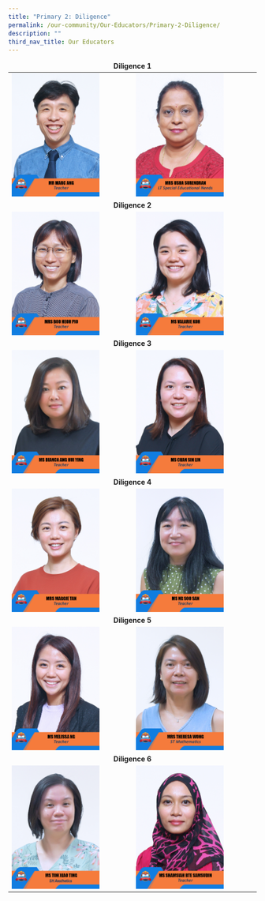 ```yaml
---
title: "Primary 2: Diligence"
permalink: /our-community/Our-Educators/Primary-2-Diligence/
description: ""
third_nav_title: Our Educators
---
```

<table>
<thead>
  <tr>
		<td colspan="2"><center><b>Diligence 1</b></center></td>
  </tr>
</thead>
<tbody>
  <tr>
    <td><img src="/images/Teaching%20Staff/2023_mr%20marc%20ang.jpg" style="width:75%"></td>
    <td><img src="/images/Teaching%20Staff/2023_mrs%20usha%20surendran-final.jpg" style="width:75%"> </td>
  </tr>
  <tr>
    <td colspan="2"><center><b>Diligence 2</b></center></td>
  </tr>
  <tr>
    <td><img src="/images/Teaching%20Staff/2023_mrs%20boo%20heoh%20pio.jpg" style="width:75%"> </td>
    <td><img src="/images/Teaching%20Staff/2023_ms%20valarie%20koh.jpg" style="width:75%"> </td>
  </tr>
  <tr>
    <td colspan="2"><center><b>Diligence 3</b></center></td>
  </tr>
  <tr>
    <td><img src="/images/Teaching%20Staff/2023_ms%20bianca%20ang%20hui%20ying.jpg" style="width:75%"> </td>
    <td><img src="/images/Teaching%20Staff/2023_ms%20chan%20sin%20lin.jpg" style="width:75%"> </td>
  </tr>
  <tr>
    <td colspan="2"><center><b>Diligence 4</b></center></td>
  </tr>
  <tr>
    <td> <img src="/images/Teaching%20Staff/2023_mrs%20maggie%20tan.jpg" style="width:75%"></td>
    <td><img src="/images/Teaching%20Staff/2023_ms%20ng%20soo%20san.jpg" style="width:75%"> </td>
  </tr>
  <tr>
    <td colspan="2"><center><b>Diligence 5</b></center></td>
  </tr>
  <tr>
    <td><img src="/images/Teaching%20Staff/2023_ms%20melissa%20ng.jpg" style="width:75%"> </td>
    <td><img src="/images/Teaching%20Staff/2023_mrs%20theresa%20wong-final.jpg" style="width:75%"> </td>
  </tr>
  <tr>
    <td colspan="2"><center><b>Diligence 6</b></center></td>
  </tr>
  <tr>
    <td><img src="/images/Teaching%20Staff/ms%20toh%20xiao%20ting.jpg" style="width:75%"> </td>
    <td><img src="/images/Teaching%20Staff/2023_ms%20shamsiah%20bte%20samsudin.jpg" style="width:75%"> </td>
  </tr>
</tbody>
</table>